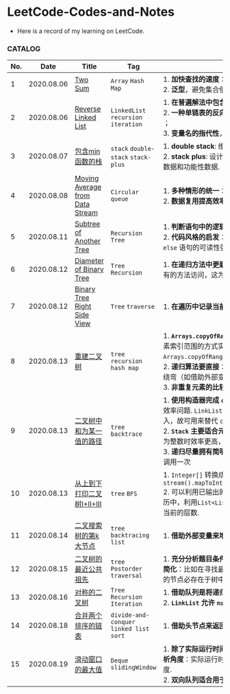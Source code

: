 # LeetCode-Codes-and-Notes
-  Here is a record of my learning on LeetCode.

### CATALOG

| No.  | Date       | Title                                                        | Tag                                       | Notes                                                        |
| ---- | ---------- | ------------------------------------------------------------ | ----------------------------------------- | ------------------------------------------------------------ |
| 1    | 2020.08.06 | [Two Sum](Notes/Two-Sum.md)                                  | `Array` `Hash Map`                        | 1. **加快查找的速度**：哈希表牺牲空间换时间；<br>2. **泛型**，避免集合使用中的强制类型转换. |
| 2    | 2020.08.06 | [Reverse Linked List](Notes/Reverse-Linked-List.md)          | `LinkedList` `recursion` `iteration`      | 1. **在普遍解法中包含特殊情况**，利用 `0` 与 `null`；<br>2. **一种单链表的反向操作**，`head.next.next = head;` ；<br>3. **变量名的指代性**，`prev` `curr` `next` `temp` . |
| 3    | 2020.08.07 | [包含min函数的栈](Notes/minStack.md)                         | `stack` `double-stack` `stack-plus`       | 1. **double stack**: 维护一个辅助栈来拓展功能；<br>2. **stack plus**: 设计一个增强型栈，它同时存储基础数据和功能性数据. |
| 4    | 2020.08.08 | [Moving Average from Data Stream](Notes/Moving-Average-from-Data-Stream.md) | `Circular queue`                          | 1. **多种情形的统一**：使用 `Math.max()` `Math.min()` ；<br>2. **数据复用提高效率**：如加数重复的求和运算. |
| 5    | 2020.08.11 | [Subtree of Another Tree](Notes/Subtree-of-Another-Tree.md)  | `Recursion` `Tree`                        | 1. **判断语句中的逻辑简化**；<br>2. **代码风格的启发**：多个单 `if` 语句比 `if-elseif-else` 语句的可读性强；尽量使代码“头轻脚重”. |
| 6    | 2020.08.12 | [Diameter of Binary Tree](Notes/Diameter-of-Binary-Tree.md)  | `Tree` `Recursion`                        | 1. **在递归方法中更新外部变量**：类中的字段可以被所有的方法访问，这为其提供了基础. |
| 7    | 2020.08.12 | [Binary Tree Right Side View](Notes/Binary-Tree-Right-Side-View.md) | `Tree` `traverse`                         | 1. **在遍历中记录当前深度**.                                 |
| 8    | 2020.08.13 | [重建二叉树](Notes/Reconstruct-A-Binary-Tree.md)             | `tree` `recursion ` `hash map`            | 1. **`Arrays.copyOfRange()`的效率低**：尽量通过传递元素索引范围的方式实现数组切片，而不是 `Arrays.copyOfRange()` ；<br>2. **递归算法要直接**：尽量直接地实现递归逻辑，不要绕弯（如借助外部变量）； <br>3. **非重复元素的比较、查找用哈希表**. |
| 9    | 2020.08.13 | [二叉树中和为某一值的路径](Notes/Path-Sum.md)                | `tree` `backtrace`                        | 1. **使用构造器完成 `copy `** ：`List.copyOf()` 依然面临效率问题.  `LinkList` 的构造器可以以一个集合为输入，故可用来替代 `copy` <br> 2. **`Stack` 主要适合元素为整数的情况**： `Stack` 在元素为整数时效率更高，非整数时用 `LinkedList` 为佳.<br> 3. **递归尽量拥有简明的基准条件**，哪怕结果是需要多调用一次 |
| 10   | 2020.08.13 | [ 从上到下打印二叉树I+II+III](Notes/Level-Order.md)          | `tree` `BFS`                              | 1. `Integer[]` 转换成 `int []` 时，循环快于 `stream().mapToInt(Integer::intValue).toArray()` <br>2. 可以利用已输出的中间结果来判断当前状态：在遍历中，利用`List<List<Integer>> ans.size()` 判断当前的层数. |
| 11   | 2020.08.14 | [二叉搜索树的第k大节点](Notes/Kth-Largest-Of-Search-Tree.md) | `tree` `backtracing` `list`               | 1. **借助外部变量来增强递归算法的功能**.                     |
| 12   | 2020.08.15 | [二叉树的最近公共祖先](Notes/Lowest-Common-Ancestor.md)      | `tree ` `Postorder traversal`             | 1. **充分分析题目条件，首先在逻辑上对诸多情况进行简化**：比如在寻找最低公共祖先时，若题目告知输入的节点必存在于树中，则**可不必同时找到两个节点**. |
| 13   | 2020.08.16 | [对称的二叉树](Notes/Symmetric-Tree.md)                      | `Tree` `Recursion` `Iteration`            | 1. **借助队列是将递归算法改为迭代算法的常见方式**.<br>2. **`LinkList` 允许 `null` 入队** |
| 14   | 2020.08.18 | [合并两个排序的链表](Notes/MergeTwoList.md)                  | `divide-and-conquer` `linked list` `sort` | 1. **借助头节点来返回最终的链表**.                           |
| 15   | 2020.08.19 | [滑动窗口的最大值](Notes/Max-Sliding-Window.md)              | `Deque` `slidingWindow`                   | 1. **除了实际运行时间，时间复杂度也是一个重要的分析角度**：实际运行时间长者可能拥有更低的时间复杂度. <br>2. **双向队列适合用于设计滑动窗口.** |

